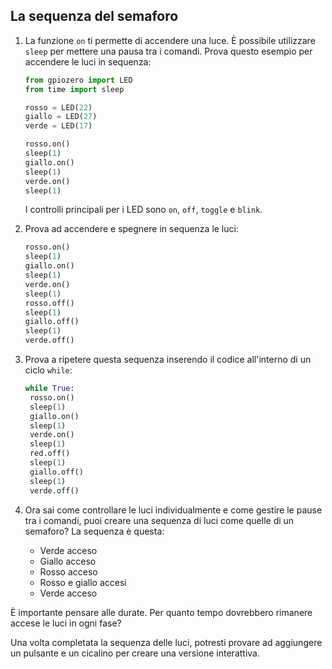 ## La sequenza del semaforo

1. La funzione `on` ti permette di accendere una luce. È possibile utilizzare `sleep` per mettere una pausa tra i comandi. Prova questo esempio per accendere le luci in sequenza:
    
    ```python
    from gpiozero import LED
    from time import sleep

    rosso = LED(22)
    giallo = LED(27)
    verde = LED(17)

    rosso.on()
    sleep(1)
    giallo.on()
    sleep(1)
    verde.on()
    sleep(1)
    ```

    I controlli principali per i LED sono `on`, `off`, `toggle` e `blink`.

2. Prova ad accendere e spegnere in sequenza le luci:
    
    ```python
    rosso.on()
    sleep(1)
    giallo.on()
    sleep(1)
    verde.on()
    sleep(1)
    rosso.off()
    sleep(1)
    giallo.off()
    sleep(1)
    verde.off()
    ```

3. Prova a ripetere questa sequenza inserendo il codice all'interno di un ciclo `while`:
    
    ```python
    while True:
     rosso.on()
     sleep(1)
     giallo.on()
     sleep(1)
     verde.on()
     sleep(1)
     red.off()
     sleep(1)
     giallo.off()
     sleep(1)
     verde.off()
    ```

4. Ora sai come controllare le luci individualmente e come gestire le pause tra i comandi, puoi creare una sequenza di luci come quelle di un semaforo? La sequenza è questa:

    - Verde acceso
    - Giallo acceso
    - Rosso acceso
    - Rosso e giallo accesi
    - Verde acceso

È importante pensare alle durate. Per quanto tempo dovrebbero rimanere accese le luci in ogni fase?

Una volta completata la sequenza delle luci, potresti provare ad aggiungere un pulsante e un cicalino per creare una versione interattiva.
